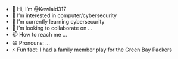 - 👋 Hi, I’m @Kewlaid317
- 👀 I’m interested in computer/cybersecurity
- 🌱 I’m currently learning cybersecurity
- 💞️ I’m looking to collaborate on ...
- 📫 How to reach me ...
- 😄 Pronouns: ...
- ⚡ Fun fact: I had a family member play for the Green Bay Packers

<!---
Kewlaid317/Kewlaid317 is a ✨ special ✨ repository because its `README.md` (this file) appears on your GitHub profile.
You can click the Preview link to take a look at your changes.
--->
